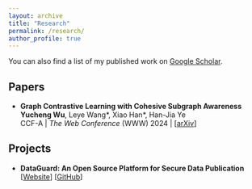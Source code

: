 ```yaml
---
layout: archive
title: "Research"
permalink: /research/
author_profile: true
---
```


You can also find a list of my published work on <a href="https://scholar.google.com/citations?user=eaoo3lAAAAAJ" target="_blank">Google Scholar</a>.

## Papers

* **Graph Contrastive Learning with Cohesive Subgraph Awareness** <br/>
  <b>Yucheng Wu</b>, Leye Wang\*, Xiao Han\*, Han-Jia Ye <br/>
  CCF-A | *The Web Conference* (WWW) 2024 | 
  [<a href="https://arxiv.org/abs/2401.17580" target="_blank">arXiv</a>] 


## Projects

* **DataGuard: An Open Source Platform for Secure Data Publication** <br/>
  [<a href="http://101.132.17.93/" target="_blank">Website</a>]
  [<a href="https://github.com/wuyucheng2002/DataGuard" target="_blank">GitHub</a>]
  
